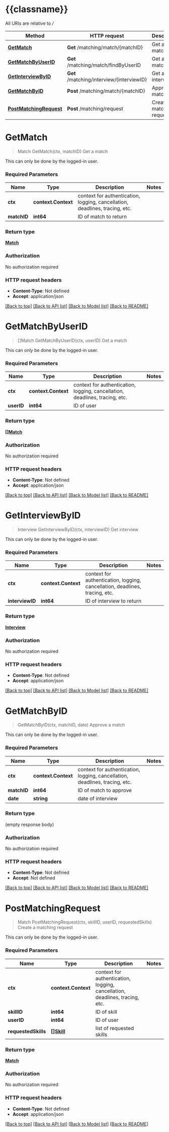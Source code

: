 # {{classname}}

All URIs are relative to */*

| Method                                                        | HTTP request                              | Description               |
|---------------------------------------------------------------|-------------------------------------------|---------------------------|
| [**GetMatch**](MatchingApi.md#getmatch)                       | **Get** /matching/match/{matchID}         | Get a match               |
| [**GetMatchByUserID**](MatchingApi.md#getmatchbyuserid)       | **Get** /matching/match/findByUserID      | Get a match               |
| [**GetInterviewByID**](MatchingApi.md#getinterviewbyid)       | **Get** /matching/interview/{interviewID} | Get a interview           |
| [**GetMatchByID**](MatchingApi.md#getmatchbyid)               | **Post** /matching/match/{matchID}        | Approve a match           |
| [**PostMatchingRequest**](MatchingApi.md#postmatchingrequest) | **Post** /matching/request                | Create a matching request |

# **GetMatch**
> Match GetMatch(ctx, matchID)
Get a match

This can only be done by the logged-in user.

### Required Parameters

| Name        | Type                | Description                                                                 | Notes |
|-------------|---------------------|-----------------------------------------------------------------------------|-------|
| **ctx**     | **context.Context** | context for authentication, logging, cancellation, deadlines, tracing, etc. |
| **matchID** | **int64**           | ID of match to return                                                       |       |

### Return type

[**Match**](Match.md)

### Authorization

No authorization required

### HTTP request headers

 - **Content-Type**: Not defined
 - **Accept**: application/json

[[Back to top]](#) [[Back to API list]](../README.md#documentation-for-api-endpoints) [[Back to Model list]](../README.md#documentation-for-models) [[Back to README]](../README.md)

# **GetMatchByUserID**
> []Match GetMatchByUserID(ctx, userID)
Get a match

This can only be done by the logged-in user.

### Required Parameters

| Name       | Type                | Description                                                                 | Notes |
|------------|---------------------|-----------------------------------------------------------------------------|-------|
| **ctx**    | **context.Context** | context for authentication, logging, cancellation, deadlines, tracing, etc. |
| **userID** | **int64**           | ID of user                                                                  | 

### Return type

[**[]Match**](Match.md)

### Authorization

No authorization required

### HTTP request headers

 - **Content-Type**: Not defined
 - **Accept**: application/json

[[Back to top]](#) [[Back to API list]](../README.md#documentation-for-api-endpoints) [[Back to Model list]](../README.md#documentation-for-models) [[Back to README]](../README.md)

# **GetInterviewByID**
> Interview GetInterviewByID(ctx, interviewID)
Get interview

This can only be done by the logged-in user.

### Required Parameters

| Name            | Type                | Description                                                                 | Notes |
|-----------------|---------------------|-----------------------------------------------------------------------------|-------|
| **ctx**         | **context.Context** | context for authentication, logging, cancellation, deadlines, tracing, etc. |
| **interviewID** | **int64**           | ID of interview to return                                                   | 

### Return type

[**Interview**](Interview.md)

### Authorization

No authorization required

### HTTP request headers

 - **Content-Type**: Not defined
 - **Accept**: application/json

[[Back to top]](#) [[Back to API list]](../README.md#documentation-for-api-endpoints) [[Back to Model list]](../README.md#documentation-for-models) [[Back to README]](../README.md)

# **GetMatchByID**
> GetMatchByID(ctx, matchID, date)
Approve a match

This can only be done by the logged-in user.

### Required Parameters

| Name        | Type                | Description                                                                 | Notes |
|-------------|---------------------|-----------------------------------------------------------------------------|-------|
| **ctx**     | **context.Context** | context for authentication, logging, cancellation, deadlines, tracing, etc. |
| **matchID** | **int64**           | ID of match to approve                                                      |
| **date**    | **string**          | date of interview                                                           | 

### Return type

 (empty response body)

### Authorization

No authorization required

### HTTP request headers

 - **Content-Type**: Not defined
 - **Accept**: Not defined

[[Back to top]](#) [[Back to API list]](../README.md#documentation-for-api-endpoints) [[Back to Model list]](../README.md#documentation-for-models) [[Back to README]](../README.md)

# **PostMatchingRequest**
> Match PostMatchingRequest(ctx, skillID, userID, requestedSkills)
Create a matching request

This can only be done by the logged-in user.

### Required Parameters

| Name                | Type                    | Description                                                                 | Notes |
|---------------------|-------------------------|-----------------------------------------------------------------------------|-------|
| **ctx**             | **context.Context**     | context for authentication, logging, cancellation, deadlines, tracing, etc. |
| **skillID**         | **int64**               | ID of skill                                                                 |
| **userID**          | **int64**               | ID of user                                                                  |
| **requestedSkills** | [**[]Skill**](Skill.md) | list of requested skills                                                    | 

### Return type

[**Match**](Match.md)

### Authorization

No authorization required

### HTTP request headers

 - **Content-Type**: Not defined
 - **Accept**: application/json

[[Back to top]](#) [[Back to API list]](../README.md#documentation-for-api-endpoints) [[Back to Model list]](../README.md#documentation-for-models) [[Back to README]](../README.md)

